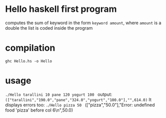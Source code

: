 
# Hello haskell first program

computes the sum of keyword in the form `keyword amount`, where `amount` is a double
the list is coded inside the program

# compilation

`ghc Hello.hs -o Hello`

# usage 
`./Hello
tarallini 10 pane 120 yogurt 100
`
output:
`
(["tarallini","190.0","pane","324.0","yogurt","100.0"],"",614.0)
`
It displays errors too:
`./Hello
pizza 50
`
(["pizza","50.0"],"Error: undefined food 'pizza' before col 6\n",50.0)
